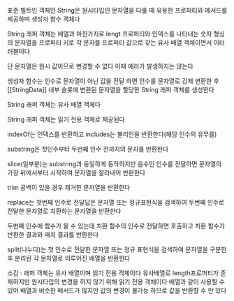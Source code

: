 표준 빌트인 객체인 String은 원시타입인 문자열을 다룰 때 유용한 프로퍼티와 메서드를 제공하며 생성자 함수 객체다

String 래퍼 객체는 배열과 마찬가지로 lengt 프로퍼티와 인덱스를 나타내는 숫자 형싱의 문자열을 프로퍼티 키로 각 문자를 프로퍼티 값으로 갖는 유사 배열 객체이면서 이터러블이다

단 문자열은 원시 값이므로 변경할 수 없다 이때 에러가 발생하지는 않는다

생성자 함수는 인수로 문자열이 아닌 값을 전달 하면 인수를 문자열로 강제 변환한 후 [[StringData]] 내부 슬롯에 변환된 문자열을 할당한 String 래퍼 객체를 생성한다

String 래퍼 객체는 유사 배열 객체다

String 래퍼 객체는 읽기 전용 객체로 제공된다

indexOf는 인덱스를 반환하고 includes는 불리언을 반환한다(해당 인수의 유무를)

substring은 첫인수부터 두번째 인수 전까지의 문자를 반환한다

slice(일부분)는 substring과 동일하게 동작하지만 음수인 인수를 전달하면 문자열의 가장 뒤에서부터 시작하여 문자열을 잘라내어 반환한다

trim 공백이 있을 경우 제거한 문자열을 반환한다

replace는 첫번째 인수로 전달답은 문자열 또는 정규표현식을 검색하여 두번째 인수로 전달한 문자열로 치환하는 문자열을 반환한다

두번째 인수에 함수가 올 수 있는데 치환 함수의 인수로 전달하면 호출하고 치환 함수가 반환한 결과와 매치 결과를 반환한다

split(나누다)는 첫 인수로 전달한 문자열 또는 정규 표현식을 검색하여 문자열을 구분한 후 분리된 각 문자열로 이루어진 배열을 반환한다

소감 : 래퍼 객체는 유사 배열이며 읽기 전용 객체이다 유사배열로 length프로퍼티가 존재하지만 원시타입의 변경을 하지 않기 위해 읽기 전용 객체이다 배열과 같이 사용할 수 있어 배열과 비슷한 메서드가 많지만 값의 변경이 불가능 하므로 값을 반환할 수 만 있다
